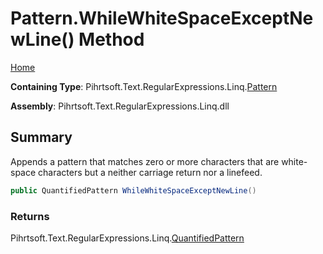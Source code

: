 # Pattern\.WhileWhiteSpaceExceptNewLine\(\) Method

[Home](../../../../../../README.md)

**Containing Type**: Pihrtsoft\.Text\.RegularExpressions\.Linq\.[Pattern](../README.md)

**Assembly**: Pihrtsoft\.Text\.RegularExpressions\.Linq\.dll

## Summary

Appends a pattern that matches zero or more characters that are white\-space characters but a neither carriage return nor a linefeed\.

```csharp
public QuantifiedPattern WhileWhiteSpaceExceptNewLine()
```

### Returns

Pihrtsoft\.Text\.RegularExpressions\.Linq\.[QuantifiedPattern](../../QuantifiedPattern/README.md)

